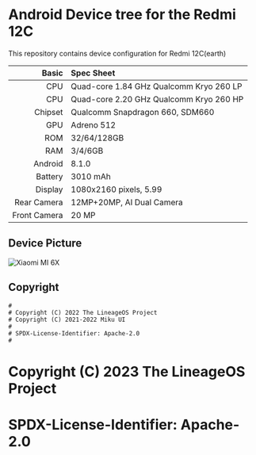 # Android Device tree for the Redmi 12C

This repository contains device configuration for Redmi 12C(earth)

Basic   | Spec Sheet
-------:|:----------
CPU     | Quad-core 1.84 GHz Qualcomm Kryo 260 LP
CPU     | Quad-core 2.20 GHz Qualcomm Kryo 260 HP
Chipset | Qualcomm Snapdragon 660, SDM660
GPU     | Adreno 512
ROM     | 32/64/128GB
RAM     | 3/4/6GB
Android | 8.1.0
Battery | 3010 mAh
Display | 1080x2160 pixels, 5.99
Rear Camera  | 12MP+20MP, AI Dual Camera
Front Camera | 20 MP

## Device Picture
![Xiaomi MI 6X](https://cdn.cnbj0.fds.api.mi-img.com/b2c-mimall-media/a4842f9afc615164af83c2088a412fc0.jpg "Xiaomi MI 6X")

## Copyright

```
#
# Copyright (C) 2022 The LineageOS Project
# Copyright (C) 2021-2022 Miku UI
#
# SPDX-License-Identifier: Apache-2.0
#

```
#
# Copyright (C) 2023 The LineageOS Project
#
# SPDX-License-Identifier: Apache-2.0
#
```
